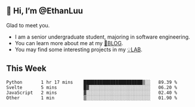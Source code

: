 ## 👋 Hi, I’m @EthanLuu

Glad to meet you.

- I am a senior undergraduate student, majoring in software engineering.
- You can learn more about me at my [📝BLOG](https://blog.ethanloo.cn).
- You may find some interesting projects in my [💡LAB](https://lab.ethanloo.cn).

## This Week
<!--START_SECTION:waka-->
```text
Python       1 hr 17 mins    ██████████████████████▒░░   89.39 % 
Svelte       5 mins          █▓░░░░░░░░░░░░░░░░░░░░░░░   06.20 % 
JavaScript   2 mins          ▓░░░░░░░░░░░░░░░░░░░░░░░░   02.40 % 
Other        1 min           ▒░░░░░░░░░░░░░░░░░░░░░░░░   01.90 % 
```
<!--END_SECTION:waka-->
